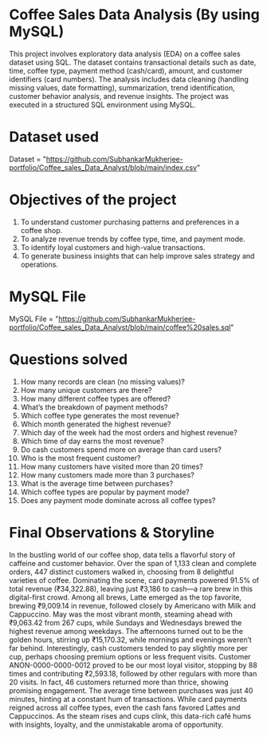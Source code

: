 # Coffee Sales Data Analysis (By using MySQL)
This project involves exploratory data analysis (EDA) on a coffee sales dataset using SQL. The dataset contains transactional details such as date, time, coffee type, payment method (cash/card), amount, and customer identifiers (card numbers). The analysis includes data cleaning (handling missing values, date formatting), summarization, trend identification, customer behavior analysis, and revenue insights. The project was executed in a structured SQL environment using MySQL.

# Dataset used
Dataset = "https://github.com/SubhankarMukherjee-portfolio/Coffee_sales_Data_Analyst/blob/main/index.csv"

# Objectives of the project
1) To understand customer purchasing patterns and preferences in a coffee shop.
2) To analyze revenue trends by coffee type, time, and payment mode.
3) To identify loyal customers and high-value transactions.
4) To generate business insights that can help improve sales strategy and operations.

# MySQL File 
MySQL File = "https://github.com/SubhankarMukherjee-portfolio/Coffee_sales_Data_Analyst/blob/main/coffee%20sales.sql"

# Questions solved
1) How many records are clean (no missing values)?
2) How many unique customers are there?
3) How many different coffee types are offered?
4) What’s the breakdown of payment methods?
5) Which coffee type generates the most revenue?
6) Which month generated the highest revenue?
7) Which day of the week had the most orders and highest revenue?
8) Which time of day earns the most revenue?
9) Do cash customers spend more on average than card users?
10) Who is the most frequent customer?
11) How many customers have visited more than 20 times?
12) How many customers made more than 3 purchases?
13) What is the average time between purchases?
14) Which coffee types are popular by payment mode?
15) Does any payment mode dominate across all coffee types?

# Final Observations & Storyline

In the bustling world of our coffee shop, data tells a flavorful story of caffeine and customer behavior. Over the span of 1,133 clean and complete orders, 447 distinct customers walked in, choosing from 8 delightful varieties of coffee. Dominating the scene, card payments powered 91.5% of total revenue (₹34,322.88), leaving just ₹3,186 to cash—a rare brew in this digital-first crowd. Among all brews, Latte emerged as the top favorite, brewing ₹9,009.14 in revenue, followed closely by Americano with Milk and Cappuccino. May was the most vibrant month, steaming ahead with ₹9,063.42 from 267 cups, while Sundays and Wednesdays brewed the highest revenue among weekdays. The afternoons turned out to be the golden hours, stirring up ₹15,170.32, while mornings and evenings weren’t far behind. Interestingly, cash customers tended to pay slightly more per cup, perhaps choosing premium options or less frequent visits. Customer ANON-0000-0000-0012 proved to be our most loyal visitor, stopping by 88 times and contributing ₹2,593.18, followed by other regulars with more than 20 visits. In fact, 46 customers returned more than thrice, showing promising engagement. The average time between purchases was just 40 minutes, hinting at a constant hum of transactions. While card payments reigned across all coffee types, even the cash fans favored Lattes and Cappuccinos. As the steam rises and cups clink, this data-rich café hums with insights, loyalty, and the unmistakable aroma of opportunity.
 
